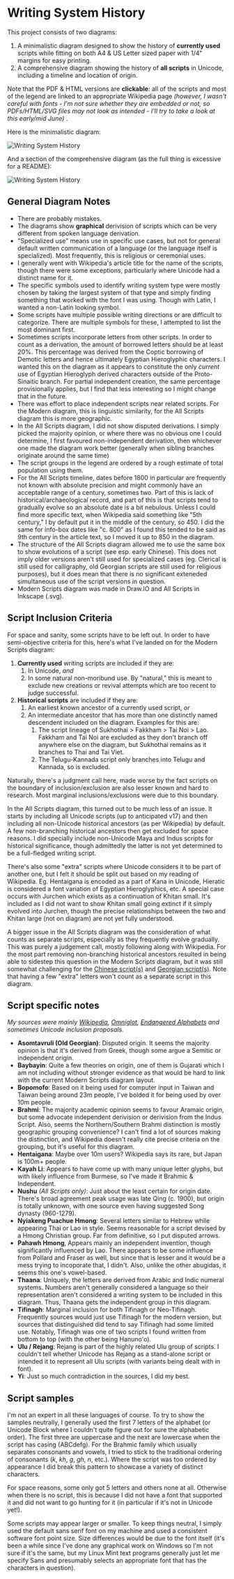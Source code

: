 # Writing System History

This project consists of two diagrams:

  1. A minimalistic diagram designed to show the history of **currently used** scripts while fitting on both A4 & US Letter sized paper with 1/4" margins for easy printing.
  2. A comprehensive diagram showing the history of **all scripts** in Unicode, including a timeline and location of origin.

Note that the PDF & HTML versions are **clickable**: all of the scripts and most of the legend are linked to an appropriate Wikipedia page *(however, I wasn't careful with fonts - I'm not sure whether they are embedded or not, so PDFs/HTML/SVG files may not look as intended - I'll try to take a look at this early/mid June)* .

Here is the minimalistic diagram:

![Writing System History](https://github.com/DPenner1/WritingSystemHistory/blob/main/Modern%20Script%20History.png)

And a section of the comprehensive diagram (as the full thing is excessive for a README):

![Writing System History](https://github.com/DPenner1/WritingSystemHistory/blob/main/All%20Scripts%20preview.png)

## General Diagram Notes

  - There are probably mistakes.
  - The diagrams show **graphical** derivision of scripts which can be very different from spoken language derivation.
  - "Specialized use" means use in specific use cases, but not for general default written communication of a language (or the language itself is specialized). Most frequently, this is religious or ceremonial uses.
  - I generally went with Wikipedia's article title for the name of the scripts, though there were some exceptions, particularly where Unicode had a distinct name for it.
  - The specific symbols used to identify writing system type were mostly chosen by taking the largest system of that type and simply finding something that worked with the font I was using. Though with Latin, I wanted a non-Latin looking symbol.
  - Some scripts have multiple possible writing directions or are difficult to categorize. There are multiple symbols for these, I attempted to list the most dominant first.
  - Sometimes scripts incorporate letters from other scripts. In order to count as a derivation, the amount of borrowed letters should be at least 20%. This percentage was derived from the Coptic borrowing of Demotic letters and hence ultimately Egyptian Hieroglyphic characters. I wanted this on the diagram as it appears to constitute the only *current* use of Egyptian Hieroglyph derived characters outside of the Proto-Sinaitic branch. For partial independent creation, the same percentage provisionally applies, but I find that less interesting so I might change that in the future.
  - There was effort to place independent scripts near related scripts. For the Modern diagram, this is linguistic similarity, for the All Scripts diagram this is more geographic.
  - In the All Scripts diagram, I did not show disputed derivations. I simply picked the majority opinion, or where there was no obvious one I could determine, I first favoured non-independent derivation, then whichever one made the diagram work better (generally when sibling branches originate around the same time)
  - The script groups in the legend are ordered by a rough estimate of total population using them.
  - For the All Scripts timeline, dates before 1800 in particular are frequently not known with absolute precision and might commonly have an acceptable range of a century, sometimes two. Part of this is lack of historical/archaeological record, and part of this is that scripts tend to gradually evolve so an absolute date is a bit nebulous. Unless I could find more specific text, when Wikipedia said something like "5th century," I by default put it in the middle of the century, so 450. I did the same for info-box dates like "c. 800" as I found this tended to be said as 9th century in the article text, so I moved it up to 850 in the diagram.
  - The structure of the All Scripts diagram allowed me to use the same box to show evolutions of a script (see esp. early Chinese). This does not imply older versions aren't still used for specialized cases (eg. Clerical is still used for calligraphy, old Georgian scripts are still used for religious purposes), but it does mean that there is no significant exteneded simultaneous use of the script versions in question.
  - Modern Scripts diagram was made in Draw.IO and All Scripts in Inkscape (.svg).

## Script Inclusion Criteria

For space and sanity, some scripts have to be left out. In order to have semi-objective criteria for this, here's what I've landed on for the Modern Scripts diagram:

  1. **Currently used** writing scripts are included if they are:
     1. In Unicode, _and_
     2. In some natural non-moribund use. By "natural," this is meant to exclude new creations or revival attempts which are too recent to judge successful.
  2. **Historical scripts** are included if they are:
     1. An earliest known ancestor of a currently used script, _or_
     2. An intermediate ancestor that has more than one distinctly named descendent included on the diagram. Examples for this are:
         1. The script lineage of Sukhothai > Fakkham > Tai Noi > Lao. Fakkham and Tai Noi are excluded as they don't branch off anywhere else on the diagram, but Sukhothai remains as it branches to Thai and Tai Viet.
         2. The Telugu-Kannada script only branches into Telugu and Kannada, so is excluded.

Naturally, there's a judgment call here, made worse by the fact scripts on the boundary of inclusion/exclusion are also lesser known and hard to research. Most marginal inclusions/exclusions were due to this boundary.

In the All Scripts diagram, this turned out to be much less of an issue. It starts by including all Unicode scripts (up to anticipated v17) and then including all non-Unicode historical ancestors (as per Wikipedia) by default. A few non-branching historical ancestors then get excluded for space reasons. I did specially include non-Unicode Maya and Indus scripts for historical significance, though admittedly the latter is not yet determined to be a full-fledged writing script. 

There's also some "extra" scripts where Unicode considers it to be part of another one, but I felt it should be split out based on my reading of Wikipedia. Eg. Hentaigana is encoded as a part of Kana in Unicode, Hieratic is considered a font variation of Egyptian Hieroglyphics, etc. A special case occurs with Jurchen which exists as a continuation of Khitan small. It's included as I did not want to show Khitan small going extinct if it simply evolved into Jurchen, though the precise relationships between the two and Khitan large (not on diagram) are not yet fully understood.

A bigger issue in the All Scripts diagram was the consideration of what counts as separate scripts, especially as they frequently evolve gradually. This was purely a judgement call, mostly following along with Wikipedia. For the most part removing non-branching historical ancestors resulted in being able to sidestep this question in the Modern Scripts diagram, but it was still somewhat challenging for the [Chinese script(s)](https://en.wikipedia.org/wiki/Chinese_script_styles) and [Georgian script(s)](https://en.wikipedia.org/wiki/Georgian_scripts). Note that having a few "extra" letters won't count as a separate script in this diagram.


## Script specific notes

*My sources were mainly [Wikipedia](https://en.wikipedia.org), [Omniglot](https://www.omniglot.com/), [Endangered Alphabets](https://www.endangeredalphabets.net/alphabets/) and sometimes Unicode inclusion proposals.*

  - **Asomtavruli (Old Georgian)**: Disputed origin. It seems the majority opinion is that it's derived from Greek, though some argue a Semitic or independent origin.
  - **Baybayin**: Quite a few theories on origin, one of them is Gujarati which I am not including without stronger evidence as that would be hard to link with the current Modern Scripts diagram layout.
  - **Bopomofo**: Based on it being used for computer input in Taiwan and Taiwan being around 23m people, I've bolded it for being used by over 10m people.
  - **Brahmi**: The majority academic opinion seems to favour Aramaic origin, but some advocate independent derivision or derivision from the Indus Script. Also, seems the Northern/Southern Brahmi distinction is mostly geographic grouping convenience? I can't find a lot of sources making the distinction, and Wikipedia doesn't really cite precise criteria on the grouping, but it's useful for this diagram.
  - **Hentaigana**: Maybe over 10m users? Wikipedia says its rare, but Japan is 100m+ people.
  - **Kayah Li**: Appears to have come up with many unique letter glyphs, but with likely influence from Burmese, so I've made it Brahmic & Independent.
  - **Nushu** *(All Scripts only)*: Just about the least certain for origin date. There's broad agreement peak usage was late Qing (c. 1900), but origin is totally unknown, with one source even having suggested Song dynasty (960-1279).
  - **Nyiakeng Puachue Hmong**: Several letters similar to Hebrew while appearing Thai or Lao in style. Seems reasonable for a script devised by a Hmong Christian group. Far from definitive, so I put disputed arrows.
  - **Pahawh Hmong**, Appears mainly an independent invention, though significantly influenced by Lao. There appears to be some influence from Pollard and Fraser as well, but since that is lesser and it would be a mess trying to incoporate that, I didn't. Also, unlike the other abugidas, it seems this one's vowel-based.
  - **Thaana**: Uniquely, the letters are derived from Arabic and Indic numeral systems. Numbers aren't generally considered a language so their representation aren't considered a writing system to be included in this diagram. Thus, Thaana gets the independent group in this diagram.
  - **Tifinagh**: Marginal inclusion for both Tifinagh or Neo-Tifinagh. Frequently sources would just use Tifinagh for the modern version, but sources that distinguished did tend to say Tifinagh had some limited use. Notably, Tifinagh was one of two scripts I found written from bottom to top (with the other being Hanuno'o).
  - **Ulu / Rejang**: Rejang is part of the highly related Ulu group of scripts. I couldn't tell whether Unicode has Rejang as a stand-alone script or intended it to represent all Ulu scripts (with variants being dealt with in font).
  - **Yi**: Just so much contradiction in the sources, I did my best.


## Script samples

I'm not an expert in all these languages of course. To try to show the samples neutrally, I generally used the first 7 letters of the alphabet (or Unicode Block where I couldn't quite figure out for sure the alphabetic order). The first three are uppercase and the next are lowercase when the script has casing (ABCdefg). For the Brahmic family which usually separates consonants and vowels, I tried to stick to the traditional ordering of consonants (*k*, *kh*, *g*, *gh*, *n*, etc.). Where the script was too ordered by appearance I did break this pattern to showcase a variety of distinct characters.

For space reasons, some only got 5 letters and others none at all. Otherwise when there is no script, this is because I did not have a font that supported it and did not want to go hunting for it (in particular if it's not in Unicode yet!).

Some scripts may appear larger or smaller. To keep things neutral, I simply used the default sans serif font on my machine and used a consistent software font point size. Size differences would be due to the font itself (it's been a while since I've done any graphical work on Windows so I'm not sure if it's the same, but my Linux Mint text programs generally just let me specify Sans and presumably selects an appropriate font that has the characters in question).



